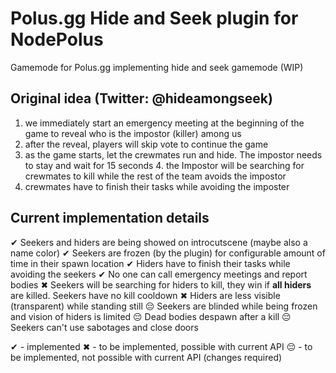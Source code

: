 # Polus.gg Hide and Seek plugin for NodePolus
Gamemode for Polus.gg implementing hide and seek gamemode (WIP)

## Original idea (Twitter: @hideamongseek)
1. we immediately start an emergency meeting at the beginning of the game to reveal who is the impostor (killer) among us 
2. after the reveal, players will skip vote to continue the game
3. as the game starts, let the crewmates run and hide. The impostor needs to stay and wait for 15 seconds 4. the Impostor will be searching for crewmates to kill while the rest of the team avoids the impostor 
5. crewmates have to finish their tasks while avoiding the imposter

## Current implementation details
✔ Seekers and hiders are being showed on introcutscene (maybe also a name color)
✔ Seekers are frozen (by the plugin) for configurable amount of time in their spawn location
✔ Hiders have to finish their tasks while avoiding the seekers
✔ No one can call emergency meetings and report bodies
✖ Seekers will be searching for hiders to kill, they win if **all hiders** are killed. Seekers have no kill cooldown
✖ Hiders are less visible (transparent) while standing still
😔 Seekers are blinded while being frozen and vision of hiders is limited
😔 Dead bodies despawn after a kill
😔 Seekers can't use sabotages and close doors

✔ - implemented
✖ - to be implemented, possible with current API
😔 - to be implemented, not possible with current API (changes required)
